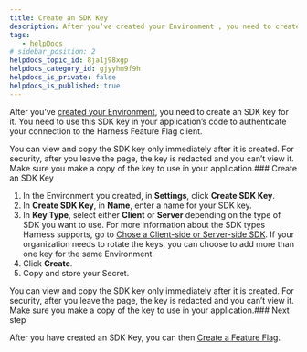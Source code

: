 ```yaml
---
title: Create an SDK Key
description: After you’ve created your Environment , you need to create an SDK key for it. You need to use this SDK key in your application’s code to authenticate your connection to the Harness Feature Flag clien…
tags: 
   - helpDocs
# sidebar_position: 2
helpdocs_topic_id: 8ja1j98xgp
helpdocs_category_id: gjyyhm9f9h
helpdocs_is_private: false
helpdocs_is_published: true
---
```


After you’ve [created your Environment](/article/nh1n5qtjmm-create-an-environment), you need to create an SDK key for it. You need to use this SDK key in your application’s code to authenticate your connection to the Harness Feature Flag client. 

You can view and copy the SDK key only immediately after it is created. For security, after you leave the page, the key is redacted and you can’t view it. Make sure you make a copy of the key to use in your application.### Create an SDK Key

1. In the Environment you created, in **Settings**, click **Create SDK Key**.
2. In **Create SDK Key**, in **Name**, enter a name for your SDK key.
3. In **Key Type**, select either **Client** or **Server** depending on the type of SDK you want to use. For more information about the SDK types Harness supports, go to [Chose a Client-side or Server-side SDK](/article/rvqprvbq8f-client-side-and-server-side-sdks). If your organization needs to rotate the keys, you can choose to add more than one key for the same Environment.
4. Click **Create**.
5. Copy and store your Secret.

You can view and copy the SDK key only immediately after it is created. For security, after you leave the page, the key is redacted and you can’t view it. Make sure you make a copy of the key to use in your application.### Next step

After you have created an SDK Key, you can then [Create a Feature Flag](/article/1j7pdkqh7j-create-a-feature-flag).

